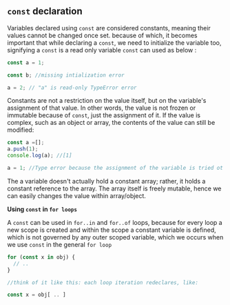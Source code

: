 ## `const` declaration

Variables declared using `const` are considered constants, meaning their values cannot be changed once set. because of which, it becomes important that while declaring a `const`, we need to initialize the variable too, signifying a `const` is a read only variable  `const` can used as below :

````javascript
const a = 1;

const b; //missing intialization error

a = 2; // "a" is read-only TypeError error
````


Constants are not a restriction on the value itself, but on the variable's assignment of that value. In other words, the value is not frozen or immutable because of `const`, just the assignment of it. If the value is complex, such as an object or array, the contents of the value can still be modified:

````javascript
const a =[];
a.push(1);
console.log(a); //[1]

a = 1; //Type error because the assignment of the variable is tried ot be changed
````

The a variable doesn't actually hold a constant array; rather, it holds a constant reference to the array. The array itself is freely mutable, hence we can easily changes the value within array/object.

**Using `const` in `for loops`**

A `const` can be used in `for..in` and `for..of` loops, because for every loop a new scope is created and within the scope a constant variable is defined, which is not governed by any outer scoped variable, which we occurs when we use `const` in the general `for loop`

````javascript
for (const x in obj) {
  // ..
}

//think of it like this: each loop iteration redeclares, like:

const x = obj[ .. ]
````
